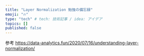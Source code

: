 ```yaml
---
title: "Layer Normalization 勉強の備忘録"
emoji: "🔥"
type: "tech" # tech: 技術記事 / idea: アイデア
topics: []
published: false
---
```




参考
https://data-analytics.fun/2020/07/16/understanding-layer-normalization/
